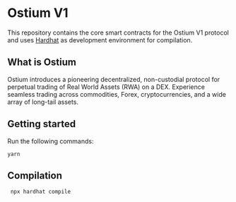 # Ostium V1

This repository contains the core smart contracts for the Ostium V1 protocol and uses [Hardhat](https://github.com/NomicFoundation/hardhat) as development environment for compilation.

## What is Ostium

Ostium introduces a pioneering decentralized, non-custodial protocol for perpetual trading of Real World Assets (RWA) on a DEX.
Experience seamless trading across commodities, Forex, cryptocurrencies, and a wide array of long-tail assets.

## Getting started

Run the following commands:

```
yarn
```

## Compilation

```
 npx hardhat compile
```
